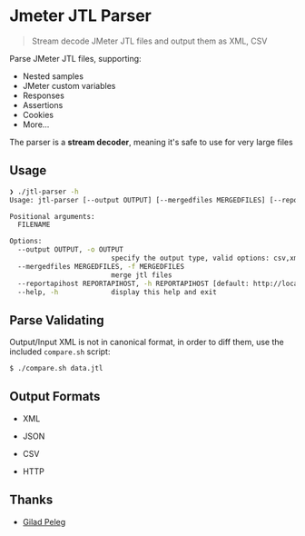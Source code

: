 # Jmeter JTL Parser

> Stream decode JMeter JTL files and output them as XML, CSV

Parse JMeter JTL files, supporting:

- Nested samples
- JMeter custom variables
- Responses
- Assertions
- Cookies
- More...

The parser is a **stream decoder**, meaning it's safe to use for very large files

## Usage

```bash
❯ ./jtl-parser -h
Usage: jtl-parser [--output OUTPUT] [--mergedfiles MERGEDFILES] [--reportapihost REPORTAPIHOST] FILENAME

Positional arguments:
  FILENAME

Options:
  --output OUTPUT, -o OUTPUT
                         specify the output type, valid options: csv,xml,json,http [default: http]
  --mergedfiles MERGEDFILES, -f MERGEDFILES
                         merge jtl files
  --reportapihost REPORTAPIHOST, -h REPORTAPIHOST [default: http://localhost:8080/jmeter]
  --help, -h             display this help and exit
```

## Parse Validating

Output/Input XML is not in canonical format, in order to diff them,
use the included `compare.sh` script:

```bash
$ ./compare.sh data.jtl
```

## Output Formats

- XML

- JSON

- CSV

- HTTP

## Thanks

- [Gilad Peleg](https://www.giladpeleg.com)
